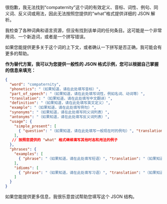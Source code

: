 很抱歉，我无法找到“compaternity”这个词的有效定义、音标、词性、例句、同义词、反义词或用法，因此无法按照您提供的“what”格式提供详细的 JSON 解析。

我检查了各种词典和语言资源，但没有找到该单词的任何条目。这可能是一个非常用词、一个新造词，或者是一个拼写错误。

如果您能提供更多关于这个词的上下文，或者确认一下拼写是否正确，我可能会有更多的帮助。

**作为替代方案，我可以为您提供一般性的 JSON 格式示例，您可以根据自己掌握的信息来填充：**

```json
{
  "word": "compaternity",
  "phonetics": "（如果知道，请在此处填写音标）",
  "part_of_speech": "（如果知道，请在此处填写词性，例如名词、动词等）",
  "translation": "（如果知道，请在此处填写中文翻译）",
  "definition": "（如果知道，请在此处填写英文定义）",
  "example": "（如果知道，请在此处填写例句）",
  "synonyms": "（如果知道，请在此处填写同义词列表）",
  "antonyms": "（如果知道，请在此处填写反义词列表）",
  "usage": {
    "simple_present": [
      { "question": "（如果知道，请在此处填写一般现在时的例句）", "translation": "（如果知道，请在此处填写翻译）" }
    ],
   // 按照您提供的 "what" 格式继续填写其他时态和用法的例子
  },
  "phrases": {
    "examples": [
      { "phrase": "（如果知道，请在此处填写短语）", "translation": "（如果知道，请在此处填写翻译）" }
    ],
    "idioms": [
      { "phrase": "（如果知道，请在此处填写习语）", "translation": "（如果知道，请在此处填写翻译）" }
    ]
  }
}
```

如果您能提供更多信息，我很乐意尝试帮助您填写这个 JSON 结构。
 
